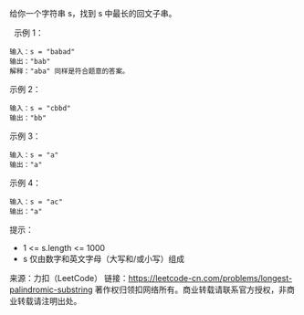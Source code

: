 给你一个字符串 s，找到 s 中最长的回文子串。

 
示例 1：
```
输入：s = "babad"
输出："bab"
解释："aba" 同样是符合题意的答案。
```

示例 2：
```
输入：s = "cbbd"
输出："bb"
```

示例 3：
```
输入：s = "a"
输出："a"
```

示例 4：
```
输入：s = "ac"
输出："a"
```

提示：

- 1 <= s.length <= 1000
- s 仅由数字和英文字母（大写和/或小写）组成


来源：力扣（LeetCode）
链接：https://leetcode-cn.com/problems/longest-palindromic-substring
著作权归领扣网络所有。商业转载请联系官方授权，非商业转载请注明出处。